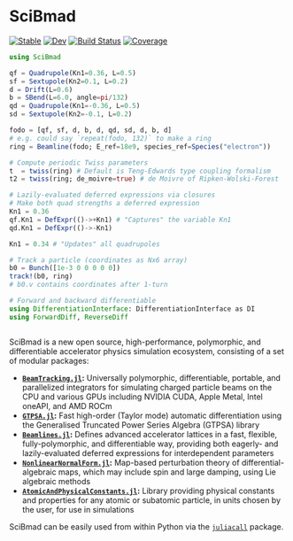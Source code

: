 # SciBmad

[![Stable](https://img.shields.io/badge/docs-stable-blue.svg)](https://bmad-sim.github.io/SciBmad.jl/stable/)
[![Dev](https://img.shields.io/badge/docs-dev-blue.svg)](https://bmad-sim.github.io/SciBmad.jl/dev/)
[![Build Status](https://github.com/bmad-sim/SciBmad.jl/actions/workflows/CI.yml/badge.svg?branch=main)](https://github.com/bmad-sim/SciBmad.jl/actions/workflows/CI.yml?query=branch%3Amain)
[![Coverage](https://codecov.io/gh/bmad-sim/SciBmad.jl/branch/main/graph/badge.svg)](https://codecov.io/gh/bmad-sim/SciBmad.jl)

```julia
using SciBmad

qf = Quadrupole(Kn1=0.36, L=0.5)
sf = Sextupole(Kn2=0.1, L=0.2)
d = Drift(L=0.6)
b = SBend(L=6.0, angle=pi/132)
qd = Quadrupole(Kn1=-0.36, L=0.5)
sd = Sextupole(Kn2=-0.1, L=0.2)

fodo = [qf, sf, d, b, d, qd, sd, d, b, d]
# e.g. could say `repeat(fodo, 132)` to make a ring
ring = Beamline(fodo; E_ref=18e9, species_ref=Species("electron"))

# Compute periodic Twiss parameters
t  = twiss(ring) # Default is Teng-Edwards type coupling formalism
t2 = twiss(ring; de_moivre=true) # de Moivre of Ripken-Wolski-Forest

# Lazily-evaluated deferred expressions via closures
# Make both quad strengths a deferred expression
Kn1 = 0.36 
qf.Kn1 = DefExpr(()->+Kn1) # "Captures" the variable Kn1
qd.Kn1 = DefExpr(()->-Kn1)

Kn1 = 0.34 # "Updates" all quadrupoles

# Track a particle (coordinates as Nx6 array)
b0 = Bunch([1e-3 0 0 0 0 0])
track!(b0, ring)
# b0.v contains coordinates after 1-turn

# Forward and backward differentiable
using DifferentiationInterface: DifferentiationInterface as DI
using ForwardDiff, ReverseDiff



```

SciBmad is a new open source, high-performance, polymorphic, and differentiable accelerator physics simulation ecosystem, consisting of a set of modular packages:

- **[`BeamTracking.jl`](https://github.com/bmad-sim/BeamTracking.jl):** Universally polymorphic, differentiable, portable, and parallelized integrators for simulating charged particle beams on the CPU and various GPUs including NVIDIA CUDA, Apple Metal, Intel oneAPI, and AMD ROCm
- **[`GTPSA.jl`](https://github.com/bmad-sim/GTPSA.jl):** Fast high-order (Taylor mode) automatic differentiation using the Generalised Truncated Power Series Algebra (GTPSA) library
- **[`Beamlines.jl`](https://github.com/bmad-sim/Beamlines.jl):** Defines advanced accelerator lattices in a fast, flexible, fully-polymorphic, and differentiable way, providing both eagerly- and lazily-evaluated deferred expressions for interdependent parameters
- **[`NonlinearNormalForm.jl`](https://github.com/bmad-sim/NonlinearNormalForm.jl):** Map-based perturbation theory of differential-algebraic maps, which may include spin and large damping, using Lie algebraic methods
- **[`AtomicAndPhysicalConstants.jl`](https://github.com/bmad-sim/AtomicAndPhysicalConstants.jl):** Library providing physical constants and properties for any atomic or subatomic particle, in units chosen by the user, for use in simulations

SciBmad can be easily used from within Python via the [`juliacall`](https://juliapy.github.io/PythonCall.jl/stable/juliacall) package.